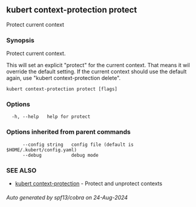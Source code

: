 ## kubert context-protection protect

Protect current context

### Synopsis

Protect current context.

This will set an explicit "protect" for the current context. That means it wil override the default setting. If the current context should use the default again, use "kubert context-protection delete".

```
kubert context-protection protect [flags]
```

### Options

```
  -h, --help   help for protect
```

### Options inherited from parent commands

```
      --config string   config file (default is $HOME/.kubert/config.yaml)
      --debug           debug mode
```

### SEE ALSO

* [kubert context-protection](kubert_context-protection.md)	 - Protect and unprotect contexts

###### Auto generated by spf13/cobra on 24-Aug-2024
